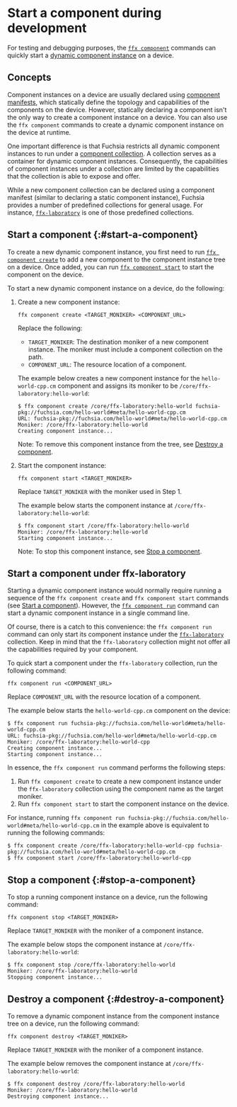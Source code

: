 # Start a component during development

For testing and debugging purposes, the
[`ffx component`][ffx-component] commands can quickly
start a [dynamic component instance][dynamic-children] on a device.

## Concepts

Component instances on a device are usually declared using
[component manifests][component-manifests], which statically define the topology
and capabilities of the components on the device. However, statically declaring
a component isn't the only way to create a component instance
on a device. You can also use the `ffx component` commands to create a dynamic
component instance on the device at runtime.

One important difference is that Fuchsia restricts all dynamic
component instances to run under a [component collection][component-collection].
A collection serves as a container for dynamic component instances.
Consequently, the capabilities of component instances
under a collection are limited by the capabilities that the collection is able
to expose and offer.

While a new component collection can be declared using a component manifest
(similar to declaring a static component instance), Fuchsia
provides a number of predefined collections for general usage.
For instance, [`ffx-laboratory`][ffx-laboratory] is one of those predefined
collections.

## Start a component {:#start-a-component}

To create a new dynamic component instance, you first need to run
[`ffx component create`][ffx-component-create] to add a new component
to the component instance tree on a device. Once added,
you can run [`ffx component start`][ffx-component-start] to start the component
on the device.

To start a new dynamic component instance on a device, do the following:

1. Create a new component instance:

   ```posix-terminal
   ffx component create <TARGET_MONIKER> <COMPONENT_URL>
   ```

   Replace the following:

   * `TARGET_MONIKER`: The destination moniker of a new component instance. The
   moniker must include a component collection on the path.
   * `COMPONENT_URL`:  The resource location of a component.

   The example below creates a new component instance for the
   `hello-world-cpp.cm` component and assigns its moniker to be
   `/core/ffx-laboratory:hello-world`:

   ```none {:.devsite-disable-click-to-copy}
   $ ffx component create /core/ffx-laboratory:hello-world fuchsia-pkg://fuchsia.com/hello-world#meta/hello-world-cpp.cm
   URL: fuchsia-pkg://fuchsia.com/hello-world#meta/hello-world-cpp.cm
   Moniker: /core/ffx-laboratory:hello-world
   Creating component instance...
   ```

   Note: To remove this component instance from the tree, see
   [Destroy a component](#destroy-a-component).

2. Start the component instance:

   ```posixe-terminal
   ffx component start <TARGET_MONIKER>
   ```

   Replace `TARGET_MONIKER` with the moniker used in Step 1.

   The example below starts the component instance at
   `/core/ffx-laboratory:hello-world`:

   ```none {:.devsite-disable-click-to-copy}
   $ ffx component start /core/ffx-laboratory:hello-world
   Moniker: /core/ffx-laboratory:hello-world
   Starting component instance...
   ```

   Note: To stop this component instance, see
   [Stop a component](#stop-a-component).

## Start a component under ffx-laboratory

Starting a dynamic component instance would normally require running a
sequence of the `ffx component create` and `ffx component start` commands
(see [Start a component](#start-a-component)). However,
the [`ffx component run`][ffx-component-run] command can start a dynamic
component instance in a single command line.

Of course, there is a catch to this convenience: the `ffx component run` command
can only start its component instance under the
[`ffx-laboratory`][ffx-laboratory] collection. Keep in mind that the
`ffx-laboratory` collection might not offer all the capabilities required by
your component.

To quick start a component under the `ffx-laboratory` collection,
run the following command:

```posix-terminal
ffx component run <COMPONENT_URL>
```

Replace `COMPONENT_URL` with the resource location of a component.

The example below starts the `hello-world-cpp.cm` component on the device:

```none {:.devsite-disable-click-to-copy}
$ ffx component run fuchsia-pkg://fuchsia.com/hello-world#meta/hello-world-cpp.cm
URL: fuchsia-pkg://fuchsia.com/hello-world#meta/hello-world-cpp.cm
Moniker: /core/ffx-laboratory:hello-world-cpp
Creating component instance...
Starting component instance...
```

In essence, the `ffx component run` command performs the following steps:

1. Run `ffx component create` to create a new component instance under the `ffx-laboratory` collection
   using the component name as the target moniker.
2. Run `ffx component start` to start the component instance on the device.

For instance, running `ffx component run fuchsia-pkg://fuchsia.com/hello-world#meta/hello-world-cpp.cm`
in the example above is equivalent to running the following commands:

```none {:.devsite-disable-click-to-copy}
$ ffx component create /core/ffx-laboratory:hello-world-cpp fuchsia-pkg://fuchsia.com/hello-world#meta/hello-world-cpp.cm
$ ffx component start /core/ffx-laboratory:hello-world-cpp
```

## Stop a component {:#stop-a-component}

To stop a running component instance on a device, run the following command:

```posix-terminal
ffx component stop <TARGET_MONIKER>
```

Replace `TARGET_MONIKER` with the moniker of a component instance.

The example below stops the component instance at
`/core/ffx-laboratory:hello-world`:

```none {:.devsite-disable-click-to-copy}
$ ffx component stop /core/ffx-laboratory:hello-world
Moniker: /core/ffx-laboratory:hello-world
Stopping component instance...
```

## Destroy a component {:#destroy-a-component}

To remove a dynamic component instance from the component instance tree
on a device, run the following command:

```posix-terminal
ffx component destroy <TARGET_MONIKER>
```

Replace `TARGET_MONIKER` with the moniker of a component instance.

The example below removes the component instance at
`/core/ffx-laboratory:hello-world`:

```none {:.devsite-disable-click-to-copy}
$ ffx component destroy /core/ffx-laboratory:hello-world
Moniker: /core/ffx-laboratory:hello-world
Destroying component instance...
```


<!-- Reference links -->

[dynamic-children]: /docs/concepts/components/v2/realms.md#dynamic-children
[component-manifests]: /docs/concepts/components/v2/component_manifests.md
[component-collection]: /docs/concepts/components/v2/realms.md#collections
[ffx-component-run]: https://fuchsia.dev/reference/tools/sdk/ffx#run
[ffx-laboratory]: /docs/development/components/run.md#ffx-laboratory
[ffx-component]: https://fuchsia.dev/reference/tools/sdk/ffx#component
[component-lifecycle]: /docs/concepts/components/v2/lifecycle.md
[ffx-component-create]: https://fuchsia.dev/reference/tools/sdk/ffx#create_2
[ffx-component-start]: https://fuchsia.dev/reference/tools/sdk/ffx#start
[ffx-component-stop]: https://fuchsia.dev/reference/tools/sdk/ffx#stop
[ffx-component-destory]: https://fuchsia.dev/reference/tools/sdk/ffx#destroy
[get-the-list-of-components]: ./view-component-information.md#get-the-list-of-components
